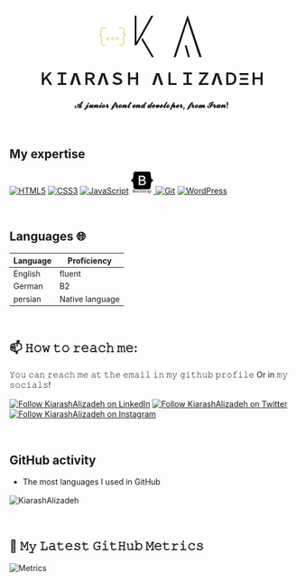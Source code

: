 <!--
**kiarashAlizadeh/kiarashAlizadeh** is a ✨ _special_ ✨ repository because its `README.md` (this file) appears on your GitHub profile.

Here are some ideas to get you started:

- 🔭 I’m currently working on ...
- 👯 I’m looking to collaborate on ...
- 🤔 I’m looking for help with ...
- 💬 Ask me about ...
- 😄 Pronouns: ...
- ⚡ Fun fact: ...

<img alt="MySQL" src="https://img.shields.io/badge/mysql-%2300f.svg?style=for-the-badge&logo=mysql&logoColor=white" />
<img alt="jquery" src="https://img.shields.io/badge/jquery-%230769AD.svg?style=for-the-badge&logo=jquery&logoColor=white" />
<img alt="react" src="https://img.shields.io/badge/react-%2320232a.svg?style=for-the-badge&logo=react&logoColor=%2361DAFB" />
<img alt="Next JS" src="https://img.shields.io/badge/Next-black?style=for-the-badge&logo=next.js&logoColor=white" />
<img alt="TailwindCSS" src="https://img.shields.io/badge/tailwindcss-%2338B2AC.svg?style=for-the-badge&logo=tailwind-css&logoColor=white" />
<img alt="GraphQL" src="https://img.shields.io/badge/-GraphQL-E10098?style=for-the-badge&logo=graphql&logoColor=white" />
<img alt="TypeScript" src="https://img.shields.io/badge/typescript-%23007ACC.svg?style=for-the-badge&logo=typescript&logoColor=white" />
<img alt="PHP" src="https://img.shields.io/badge/php-%23777BB4.svg?style=for-the-badge&logo=php&logoColor=white" />
<a href="https://www.figma.com/" target="_blank" rel="noreferrer"> <img src="https://www.vectorlogo.zone/logos/figma/figma-icon.svg" alt="figma" width="40" height="40"/> </a>

<a href="https://www.youtube.com/channel/UCyVGZFpVc6Xp4UhPybxR0vw">
    <img alt="YouTube" src="https://img.shields.io/badge/YouTube-%23FF0000.svg?style=for-the-badge&logo=YouTube&logoColor=white" />
</a>

### Languages 🌐

| Language      | Proficiency                                                               |
| ------------- | ------------------------------------------------------------------------- |
| English (duh) | C2 ([EFSET certified](https://www.efset.org/cert/5P5Pp1))                 |
| German        | B1 ([DSD Certificate](https://www.goethe.de/en/spr/kup/prf/prf/gb1.html)) |
| Czech         | Native language                                                           |


* GitHub stats:  
<a href="https://github.com/anuraghazra/github-readme-stats">
  <img align="center" src="https://github-readme-stats-anuraghazra1.vercel.app/api?username=kiarashAlizadeh&show_icons=true&line_height=27&include_all_commits=true" alt="My github stats" />
</a>

- 📫 How to reach me: Kiarash_Alizadeh@yahoo.com
## My social networks
<a href="https://t.me/kiarash_alizadeh" target="blank">
    <img alt="Telegram" src="https://img.shields.io/badge/Telegram-2CA5E0?style=for-the-badge&logo=telegram&logoColor=white" />
</a>
<a href="https://instagram.com/kiarash_alizadehh" target="blank">
    <img alt="Instagram" src="https://img.shields.io/badge/Instagram-%23E4405F.svg?style=for-the-badge&logo=Instagram&logoColor=white" />
</a>
<a href="https://twitter.com/kiarashAlizadeh" target="blank">
    <img align="center" src="https://raw.githubusercontent.com/rahuldkjain/github-profile-readme-generator/master/src/images/icons/Social/twitter.svg" alt="s" height="30" width="40" />
</a>
- 🌱 I’m currently learning "React.js"
-->

<h1 align="center">
  <br>
  <a href=""><img src="./logo.PNG" alt="KiarashAlizadeh" width="200"></a>
  <br>
  ＫＩΛＲΛＳＨ &nbsp ΛＬＩＺΛＤΞＨ
</h1>

<h4 align="center"> 𝓐 𝓳𝓾𝓷𝓲𝓸𝓻 𝓯𝓻𝓸𝓷𝓽 𝓮𝓷𝓭 𝓭𝓮𝓿𝓮𝓵𝓸𝓹𝓮𝓻, 𝓯𝓻𝓸𝓶 𝓘𝓻𝓪𝓷!</h4>

 <br>
 
## My expertise

<p>

<a href="https://developer.mozilla.org/en-US/docs/Glossary/HTML5" target="blank"><img alt="HTML5" src="https://img.shields.io/badge/html5-%23E34F26.svg?style=for-the-badge&logo=html5&logoColor=white" /></a>
<a href="https://developer.mozilla.org/en-US/docs/Web/CSS" target="blank"><img alt="CSS3" src="https://img.shields.io/badge/css3-%231572B6.svg?style=for-the-badge&logo=css3&logoColor=white" /></a>
<a href="https://developer.mozilla.org/en-US/docs/Web/JavaScript" target="blank"><img alt="JavaScript" src="https://img.shields.io/badge/javascript-%23323330.svg?style=for-the-badge&logo=javascript&logoColor=%23F7DF1E" /></a>
<a href="https://getbootstrap.com" target="_blank" rel="noreferrer"> <img src="https://raw.githubusercontent.com/devicons/devicon/master/icons/bootstrap/bootstrap-plain-wordmark.svg" alt="bootstrap" width="40" height="40"/> </a>
<a href="https://git-scm.com/" target="blank"><img alt="Git" src="https://img.shields.io/badge/git-%23F05033.svg?style=for-the-badge&logo=git&logoColor=white" /></a>
<a href="https://wordpress.org/" target="blank"><img alt="WordPress" src="https://img.shields.io/badge/WordPress-%23117AC9.svg?style=for-the-badge&logo=WordPress&logoColor=white" /></a>
  

</p>
<br>

## Languages 🌐

| Language      | Proficiency                                                               |
| ------------- | ------------------------------------------------------------------------- |
| English       | fluent                |
| German        | B2 |
| persian       | Native language                                                           |

 <br>

## 📫 𝙷𝚘𝚠 𝚝𝚘 𝚛𝚎𝚊𝚌𝚑 𝚖𝚎:

𝚈𝚘𝚞 𝚌𝚊𝚗 𝚛𝚎𝚊𝚌𝚑 𝚖𝚎 𝚊𝚝 𝚝𝚑𝚎 𝚎𝚖𝚊𝚒𝚕 𝚒𝚗 𝚖𝚢 𝚐𝚒𝚝𝚑𝚞𝚋 𝚙𝚛𝚘𝚏𝚒𝚕𝚎 Or in 𝚖𝚢 𝚜𝚘𝚌𝚒𝚊𝚕𝚜!

[<img src="https://raw.githubusercontent.com/Raymo111/Raymo111/master/socials/linkedin.png" height="40em" align="center" alt="Follow KiarashAlizadeh on LinkedIn" title="Follow KiarashAlizadeh on LinkedIn"/>](https://www.linkedin.com/in/kiarash-alizadeh-13319222b)
[<img src="https://raw.githubusercontent.com/Raymo111/Raymo111/master/socials/twitter.svg" height="40em" align="center" alt="Follow KiarashAlizadeh on Twitter" title="Follow KiarashAlizadeh on Twitter"/>](https://twitter.com/kiarashAlizadeh)
[<img src="https://raw.githubusercontent.com/Raymo111/Raymo111/master/socials/instagram.svg" height="40em" align="center" alt="Follow KiarashAlizadeh on Instagram" title="Follow KiarashAlizadeh on Instagram"/>](https://instagram.com/kiarash_alizadehh)

 <br>

## GitHub activity
* The most languages I used in GitHub
<p><img align="center" src="https://github-readme-stats.vercel.app/api/top-langs?username=kiarashAlizadeh&show_icons=true&theme=merko&title_color=c7b8b8&locale=en&layout=compact" alt="KiarashAlizadeh" /></p>

 <br>

## 🔔 𝙼𝚢 𝙻𝚊𝚝𝚎𝚜𝚝 𝙶𝚒𝚝𝙷𝚞𝚋 𝙼𝚎𝚝𝚛𝚒𝚌𝚜

![Metrics](https://metrics.lecoq.io/kiarashAlizadeh?template=classic&base.header=0&gists=1&lines=1&config.timezone=America%2FToronto)
